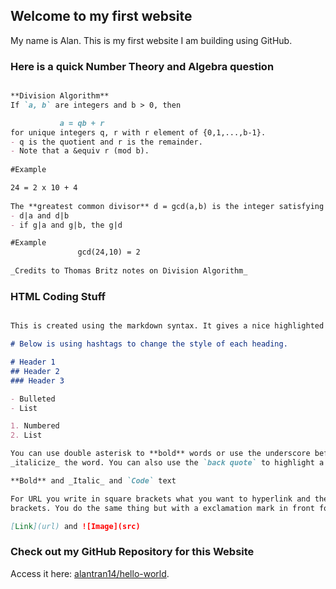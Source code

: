 ## Welcome to my first website

My name is Alan. This is my first website I am building using GitHub.

### Here is a quick Number Theory and Algebra question

```markdown

**Division Algorithm**
If `a, b` are integers and b > 0, then 

           a = qb + r
for unique integers q, r with r element of {0,1,...,b-1}.
- q is the quotient and r is the remainder.
- Note that a &equiv r (mod b).
           
#Example

24 = 2 x 10 + 4
          
The **greatest common divisor** d = gcd(a,b) is the integer satisfying
- d|a and d|b            
- if g|a and g|b, the g|d

#Example
               gcd(24,10) = 2
               
_Credits to Thomas Britz notes on Division Algorithm_
```                

### HTML Coding Stuff

```markdown

This is created using the markdown syntax. It gives a nice highlighted box to write in.

# Below is using hashtags to change the style of each heading.

# Header 1
## Header 2
### Header 3

- Bulleted
- List

1. Numbered
2. List

You can use double asterisk to **bold** words or use the underscore before and after for 
_italicize_ the word. You can also use the `back quote` to highlight a text in red.

**Bold** and _Italic_ and `Code` text

For URL you write in square brackets what you want to hyperlink and the url in parentheses/round 
brackets. You do the same thing but with a exclamation mark in front for images.

[Link](url) and ![Image](src)
```

### Check out my GitHub Repository for this Website

Access it here: [alantran14/hello-world](https://github.com/alantran14/hello-world).
